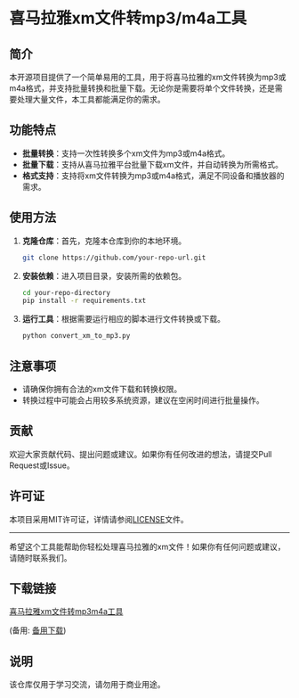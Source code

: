 # 喜马拉雅xm文件转mp3/m4a工具

## 简介
本开源项目提供了一个简单易用的工具，用于将喜马拉雅的xm文件转换为mp3或m4a格式，并支持批量转换和批量下载。无论你是需要将单个文件转换，还是需要处理大量文件，本工具都能满足你的需求。

## 功能特点
- **批量转换**：支持一次性转换多个xm文件为mp3或m4a格式。
- **批量下载**：支持从喜马拉雅平台批量下载xm文件，并自动转换为所需格式。
- **格式支持**：支持将xm文件转换为mp3或m4a格式，满足不同设备和播放器的需求。

## 使用方法
1. **克隆仓库**：首先，克隆本仓库到你的本地环境。
   ```bash
   git clone https://github.com/your-repo-url.git
   ```
2. **安装依赖**：进入项目目录，安装所需的依赖包。
   ```bash
   cd your-repo-directory
   pip install -r requirements.txt
   ```
3. **运行工具**：根据需要运行相应的脚本进行文件转换或下载。
   ```bash
   python convert_xm_to_mp3.py
   ```

## 注意事项
- 请确保你拥有合法的xm文件下载和转换权限。
- 转换过程中可能会占用较多系统资源，建议在空闲时间进行批量操作。

## 贡献
欢迎大家贡献代码、提出问题或建议。如果你有任何改进的想法，请提交Pull Request或Issue。

## 许可证
本项目采用MIT许可证，详情请参阅[LICENSE](LICENSE)文件。

---

希望这个工具能帮助你轻松处理喜马拉雅的xm文件！如果你有任何问题或建议，请随时联系我们。

## 下载链接
[喜马拉雅xm文件转mp3m4a工具](https://pan.quark.cn/s/15724541fd87) 

(备用: [备用下载](https://pan.baidu.com/s/1LD3tVo3uDMa8HVm-1w9j5w?pwd=1234))

## 说明

该仓库仅用于学习交流，请勿用于商业用途。
